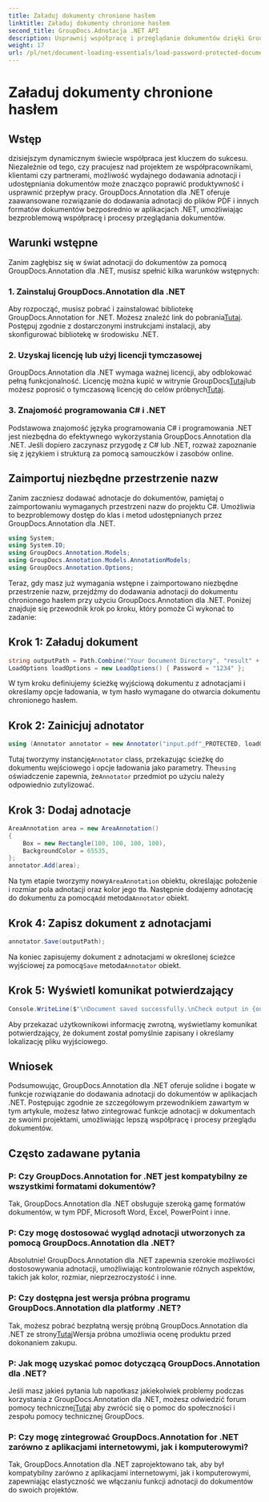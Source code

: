 ```yaml
---
title: Załaduj dokumenty chronione hasłem
linktitle: Załaduj dokumenty chronione hasłem
second_title: GroupDocs.Adnotacja .NET API
description: Usprawnij współpracę i przeglądanie dokumentów dzięki GroupDocs.Annotation dla platformy .NET. Bezproblemowo dodawaj adnotacje do plików PDF i nie tylko w aplikacjach .NET.
weight: 17
url: /pl/net/document-loading-essentials/load-password-protected-documents/
---
```


# Załaduj dokumenty chronione hasłem

## Wstęp
dzisiejszym dynamicznym świecie współpraca jest kluczem do sukcesu. Niezależnie od tego, czy pracujesz nad projektem ze współpracownikami, klientami czy partnerami, możliwość wydajnego dodawania adnotacji i udostępniania dokumentów może znacząco poprawić produktywność i usprawnić przepływ pracy. GroupDocs.Annotation dla .NET oferuje zaawansowane rozwiązanie do dodawania adnotacji do plików PDF i innych formatów dokumentów bezpośrednio w aplikacjach .NET, umożliwiając bezproblemową współpracę i procesy przeglądania dokumentów.
## Warunki wstępne
Zanim zagłębisz się w świat adnotacji do dokumentów za pomocą GroupDocs.Annotation dla .NET, musisz spełnić kilka warunków wstępnych:
### 1. Zainstaluj GroupDocs.Annotation dla .NET
 Aby rozpocząć, musisz pobrać i zainstalować bibliotekę GroupDocs.Annotation for .NET. Możesz znaleźć link do pobrania[Tutaj](https://releases.groupdocs.com/annotation/net/). Postępuj zgodnie z dostarczonymi instrukcjami instalacji, aby skonfigurować bibliotekę w środowisku .NET.
### 2. Uzyskaj licencję lub użyj licencji tymczasowej
 GroupDocs.Annotation dla .NET wymaga ważnej licencji, aby odblokować pełną funkcjonalność. Licencję można kupić w witrynie GroupDocs[Tutaj](https://purchase.groupdocs.com/buy)lub możesz poprosić o tymczasową licencję do celów próbnych[Tutaj](https://purchase.groupdocs.com/temporary-license/).
### 3. Znajomość programowania C# i .NET
Podstawowa znajomość języka programowania C# i programowania .NET jest niezbędna do efektywnego wykorzystania GroupDocs.Annotation dla .NET. Jeśli dopiero zaczynasz przygodę z C# lub .NET, rozważ zapoznanie się z językiem i strukturą za pomocą samouczków i zasobów online.

## Zaimportuj niezbędne przestrzenie nazw
Zanim zaczniesz dodawać adnotacje do dokumentów, pamiętaj o zaimportowaniu wymaganych przestrzeni nazw do projektu C#. Umożliwia to bezproblemowy dostęp do klas i metod udostępnianych przez GroupDocs.Annotation dla .NET.
```csharp
using System;
using System.IO;
using GroupDocs.Annotation.Models;
using GroupDocs.Annotation.Models.AnnotationModels;
using GroupDocs.Annotation.Options;
```

Teraz, gdy masz już wymagania wstępne i zaimportowano niezbędne przestrzenie nazw, przejdźmy do dodawania adnotacji do dokumentu chronionego hasłem przy użyciu GroupDocs.Annotation dla .NET. Poniżej znajduje się przewodnik krok po kroku, który pomoże Ci wykonać to zadanie:
## Krok 1: Załaduj dokument
```csharp
string outputPath = Path.Combine("Your Document Directory", "result" + Path.GetExtension("input.pdf"));
LoadOptions loadOptions = new LoadOptions() { Password = "1234" };
```
W tym kroku definiujemy ścieżkę wyjściową dokumentu z adnotacjami i określamy opcje ładowania, w tym hasło wymagane do otwarcia dokumentu chronionego hasłem.
## Krok 2: Zainicjuj adnotator
```csharp
using (Annotator annotator = new Annotator("input.pdf"_PROTECTED, loadOptions))
```
 Tutaj tworzymy instancję`Annotator` class, przekazując ścieżkę do dokumentu wejściowego i opcje ładowania jako parametry. The`using` oświadczenie zapewnia, że`Annotator` przedmiot po użyciu należy odpowiednio zutylizować.
## Krok 3: Dodaj adnotacje
```csharp
AreaAnnotation area = new AreaAnnotation()
{
    Box = new Rectangle(100, 100, 100, 100),
    BackgroundColor = 65535,
};
annotator.Add(area);
```
 Na tym etapie tworzymy nowy`AreaAnnotation` obiektu, określając położenie i rozmiar pola adnotacji oraz kolor jego tła. Następnie dodajemy adnotację do dokumentu za pomocą`Add` metoda`Annotator` obiekt.
## Krok 4: Zapisz dokument z adnotacjami
```csharp
annotator.Save(outputPath);
```
 Na koniec zapisujemy dokument z adnotacjami w określonej ścieżce wyjściowej za pomocą`Save` metoda`Annotator` obiekt.
## Krok 5: Wyświetl komunikat potwierdzający
```csharp
Console.WriteLine($"\nDocument saved successfully.\nCheck output in {outputPath}.");
```
Aby przekazać użytkownikowi informację zwrotną, wyświetlamy komunikat potwierdzający, że dokument został pomyślnie zapisany i określamy lokalizację pliku wyjściowego.

## Wniosek
Podsumowując, GroupDocs.Annotation dla .NET oferuje solidne i bogate w funkcje rozwiązanie do dodawania adnotacji do dokumentów w aplikacjach .NET. Postępując zgodnie ze szczegółowym przewodnikiem zawartym w tym artykule, możesz łatwo zintegrować funkcje adnotacji w dokumentach ze swoimi projektami, umożliwiając lepszą współpracę i procesy przeglądu dokumentów.
## Często zadawane pytania
### P: Czy GroupDocs.Annotation for .NET jest kompatybilny ze wszystkimi formatami dokumentów?
Tak, GroupDocs.Annotation dla .NET obsługuje szeroką gamę formatów dokumentów, w tym PDF, Microsoft Word, Excel, PowerPoint i inne.
### P: Czy mogę dostosować wygląd adnotacji utworzonych za pomocą GroupDocs.Annotation dla .NET?
Absolutnie! GroupDocs.Annotation dla .NET zapewnia szerokie możliwości dostosowywania adnotacji, umożliwiając kontrolowanie różnych aspektów, takich jak kolor, rozmiar, nieprzezroczystość i inne.
### P: Czy dostępna jest wersja próbna programu GroupDocs.Annotation dla platformy .NET?
 Tak, możesz pobrać bezpłatną wersję próbną GroupDocs.Annotation dla .NET ze strony[Tutaj](https://releases.groupdocs.com/)Wersja próbna umożliwia ocenę produktu przed dokonaniem zakupu.
### P: Jak mogę uzyskać pomoc dotyczącą GroupDocs.Annotation dla .NET?
 Jeśli masz jakieś pytania lub napotkasz jakiekolwiek problemy podczas korzystania z GroupDocs.Annotation dla .NET, możesz odwiedzić forum pomocy technicznej[Tutaj](https://forum.groupdocs.com/c/annotation/10) aby zwrócić się o pomoc do społeczności i zespołu pomocy technicznej GroupDocs.
### P: Czy mogę zintegrować GroupDocs.Annotation for .NET zarówno z aplikacjami internetowymi, jak i komputerowymi?
Tak, GroupDocs.Annotation dla .NET zaprojektowano tak, aby był kompatybilny zarówno z aplikacjami internetowymi, jak i komputerowymi, zapewniając elastyczność we włączaniu funkcji adnotacji do dokumentów do swoich projektów.